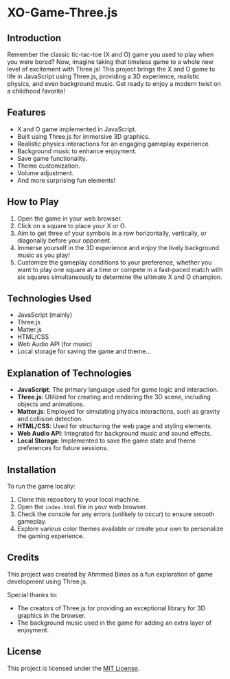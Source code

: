 # XO-Game-Three.js

## Introduction
Remember the classic tic-tac-toe (X and O) game you used to play when you were bored? Now, imagine taking that timeless game to a whole new level of excitement with Three.js! This project brings the X and O game to life in JavaScript using Three.js, providing a 3D experience, realistic physics, and even background music. Get ready to enjoy a modern twist on a childhood favorite!

## Features
- X and O game implemented in JavaScript.
- Built using Three.js for immersive 3D graphics.
- Realistic physics interactions for an engaging gameplay experience.
- Background music to enhance enjoyment.
- Save game functionality.
- Theme customization.
- Volume adjustment.
- And more surprising fun elements!

## How to Play
1. Open the game in your web browser.
2. Click on a square to place your X or O.
3. Aim to get three of your symbols in a row horizontally, vertically, or diagonally before your opponent.
4. Immerse yourself in the 3D experience and enjoy the lively background music as you play!
5. Customize the gameplay conditions to your preference, whether you want to play one square at a time or compete in a fast-paced match with six squares simultaneously to determine the ultimate X and O champion.
## Technologies Used
- JavaScript (mainly)
- Three.js
- Matter.js
- HTML/CSS
- Web Audio API (for music)
- Local storage for saving the game and theme...

## Explanation of Technologies
- **JavaScript**: The primary language used for game logic and interaction.
- **Three.js**: Utilized for creating and rendering the 3D scene, including objects and animations.
- **Matter.js**: Employed for simulating physics interactions, such as gravity and collision detection.
- **HTML/CSS**: Used for structuring the web page and styling elements.
- **Web Audio API**: Integrated for background music and sound effects.
- **Local Storage**: Implemented to save the game state and theme preferences for future sessions.

## Installation
To run the game locally:
1. Clone this repository to your local machine.
2. Open the `index.html` file in your web browser.
3. Check the console for any errors (unlikely to occur) to ensure smooth gameplay.
4. Explore various color themes available or create your own to personalize the gaming experience.

## Credits
This project was created by Ahmmed Binas as a fun exploration of game development using Three.js.

Special thanks to:
- The creators of Three.js for providing an exceptional library for 3D graphics in the browser.
- The background music used in the game for adding an extra layer of enjoyment.

## License
This project is licensed under the [MIT License](LICENSE).
